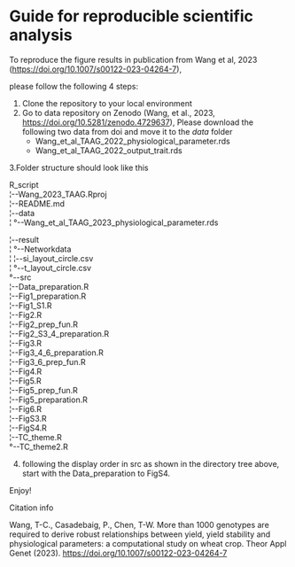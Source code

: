 
# Guide for reproducible scientific analysis

To reproduce the figure results in publication from Wang et al, 2023 (https://doi.org/10.1007/s00122-023-04264-7), 

please follow the following 4 steps:

1. Clone the repository to your local environment
2. Go to data repository on Zenodo (Wang, et al., 2023, https://doi.org/10.5281/zenodo.4729637),
	Please download the following two data from doi and move it to the *data* folder
	* Wang_et_al_TAAG_2022_physiological_parameter.rds
	* Wang_et_al_TAAG_2022_output_trait.rds

3.Folder structure should look like this
 
 R_script                                                
   ¦--Wang_2023_TAAG.Rproj                                
   ¦--README.md     
   ¦--data                                                
   ¦   °--Wang_et_al_TAAG_2023_physiological_parameter.rds 

   ¦--result                                                                        
   ¦   °--Networkdata                                     
   ¦       ¦--si_layout_circle.csv                        
   ¦       °--t_layout_circle.csv                         
   °--src                                                 
       ¦--Data_preparation.R                              
       ¦--Fig1_preparation.R                              
       ¦--Fig1_S1.R                                       
       ¦--Fig2.R                                          
       ¦--Fig2_prep_fun.R                                 
       ¦--Fig2_S3_4_preparation.R                         
       ¦--Fig3.R                                          
       ¦--Fig3_4_6_preparation.R                          
       ¦--Fig3_6_prep_fun.R                               
       ¦--Fig4.R                                          
       ¦--Fig5.R                                          
       ¦--Fig5_prep_fun.R                                 
       ¦--Fig5_preparation.R                              
       ¦--Fig6.R                                          
       ¦--FigS3.R                                         
       ¦--FigS4.R                                         
       ¦--TC_theme.R                                      
       °--TC_theme2.R                                     
    
4. following the display order in src as shown in the directory tree above, start with the Data_preparation to FigS4.

Enjoy!

Citation info  

Wang, T-C., Casadebaig, P., Chen, T-W. More than 1000 genotypes are required to derive robust relationships between yield, yield stability and physiological parameters: a computational study on wheat crop. Theor Appl Genet (2023). https://doi.org/10.1007/s00122-023-04264-7 